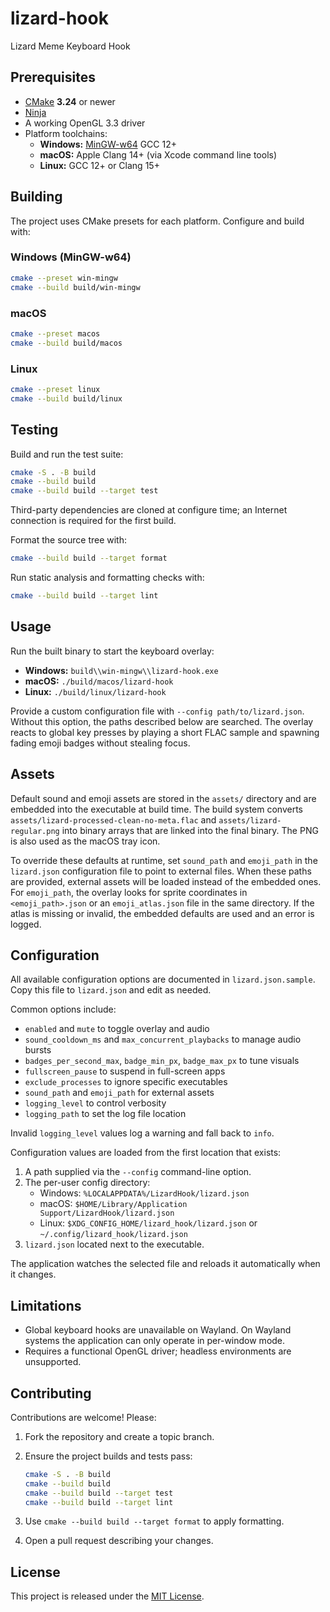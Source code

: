 # lizard-hook

Lizard Meme Keyboard Hook

## Prerequisites

- [CMake](https://cmake.org/) **3.24** or newer
- [Ninja](https://ninja-build.org/)
- A working OpenGL 3.3 driver
- Platform toolchains:
  - **Windows:** [MinGW-w64](https://mingw-w64.org/) GCC 12+
  - **macOS:** Apple Clang 14+ (via Xcode command line tools)
  - **Linux:** GCC 12+ or Clang 15+

## Building

The project uses CMake presets for each platform. Configure and build with:

### Windows (MinGW-w64)

```sh
cmake --preset win-mingw
cmake --build build/win-mingw
```

### macOS

```sh
cmake --preset macos
cmake --build build/macos
```

### Linux

```sh
cmake --preset linux
cmake --build build/linux
```

## Testing

Build and run the test suite:

```sh
cmake -S . -B build
cmake --build build
cmake --build build --target test
```

Third-party dependencies are cloned at configure time; an Internet connection is required for the first build.

Format the source tree with:

```sh
cmake --build build --target format
```

Run static analysis and formatting checks with:

```sh
cmake --build build --target lint
```

## Usage

Run the built binary to start the keyboard overlay:

- **Windows:** `build\\win-mingw\\lizard-hook.exe`
- **macOS:** `./build/macos/lizard-hook`
- **Linux:** `./build/linux/lizard-hook`

Provide a custom configuration file with `--config path/to/lizard.json`. Without
this option, the paths described below are searched. The overlay reacts to
global key presses by playing a short FLAC sample and spawning fading emoji
badges without stealing focus.

## Assets

Default sound and emoji assets are stored in the `assets/` directory and are
embedded into the executable at build time. The build system converts
`assets/lizard-processed-clean-no-meta.flac` and `assets/lizard-regular.png`
into binary arrays that are linked into the final binary. The PNG is also used
as the macOS tray icon.

To override these defaults at runtime, set `sound_path` and `emoji_path` in the
`lizard.json` configuration file to point to external files. When these paths
are provided, external assets will be loaded instead of the embedded ones. For
`emoji_path`, the overlay looks for sprite coordinates in `<emoji_path>.json` or
an `emoji_atlas.json` file in the same directory. If the atlas is missing or
invalid, the embedded defaults are used and an error is logged.

## Configuration

All available configuration options are documented in `lizard.json.sample`.
Copy this file to `lizard.json` and edit as needed.

Common options include:

- `enabled` and `mute` to toggle overlay and audio
- `sound_cooldown_ms` and `max_concurrent_playbacks` to manage audio bursts
- `badges_per_second_max`, `badge_min_px`, `badge_max_px` to tune visuals
- `fullscreen_pause` to suspend in full-screen apps
- `exclude_processes` to ignore specific executables
- `sound_path` and `emoji_path` for external assets
- `logging_level` to control verbosity
- `logging_path` to set the log file location

Invalid `logging_level` values log a warning and fall back to `info`.

Configuration values are loaded from the first location that exists:

1. A path supplied via the `--config` command-line option.
2. The per-user config directory:
   - Windows: `%LOCALAPPDATA%/LizardHook/lizard.json`
   - macOS: `$HOME/Library/Application Support/LizardHook/lizard.json`
   - Linux: `$XDG_CONFIG_HOME/lizard_hook/lizard.json` or `~/.config/lizard_hook/lizard.json`
3. `lizard.json` located next to the executable.

The application watches the selected file and reloads it automatically when it changes.

## Limitations

- Global keyboard hooks are unavailable on Wayland. On Wayland systems the
  application can only operate in per-window mode.
- Requires a functional OpenGL driver; headless environments are unsupported.

## Contributing

Contributions are welcome! Please:

1. Fork the repository and create a topic branch.
2. Ensure the project builds and tests pass:

   ```sh
   cmake -S . -B build
   cmake --build build
   cmake --build build --target test
   cmake --build build --target lint
   ```

3. Use `cmake --build build --target format` to apply formatting.
4. Open a pull request describing your changes.

## License

This project is released under the [MIT License](license.md).
